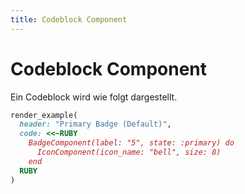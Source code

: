```yaml
---
title: Codeblock Component
---
```


# Codeblock Component

Ein Codeblock wird wie folgt dargestellt.

```ruby
render_example(
  header: "Primary Badge (Default)",
  code: <<~RUBY
    BadgeComponent(label: "5", state: :primary) do
      IconComponent(icon_name: "bell", size: 8)
    end
  RUBY
)
```
